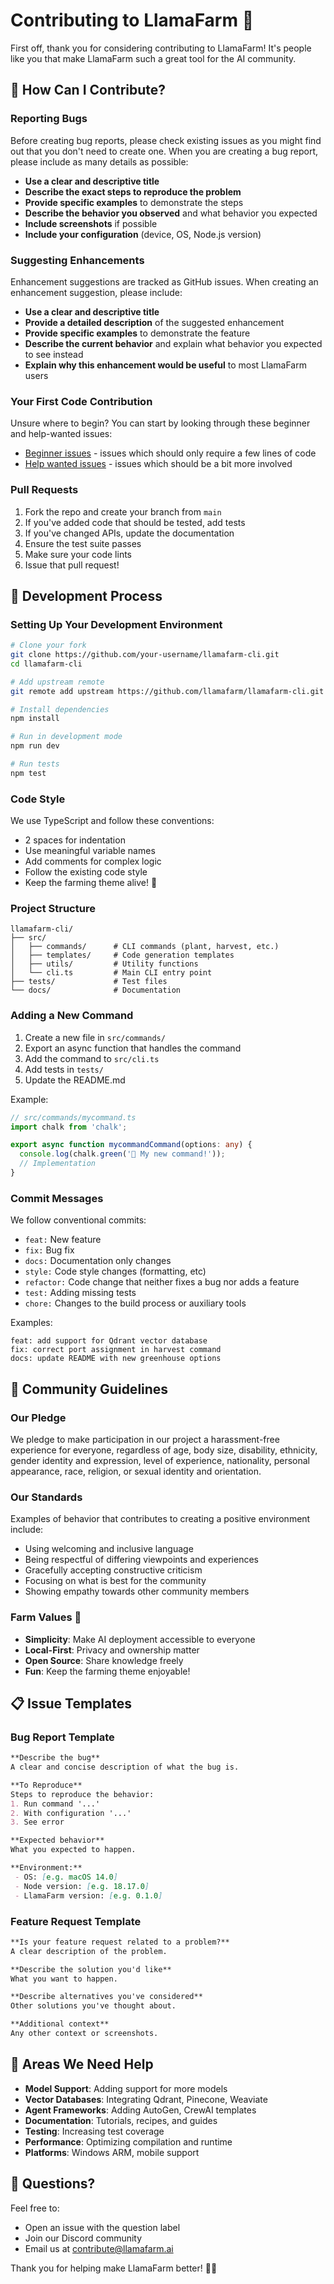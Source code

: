 # Contributing to LlamaFarm 🌾

First off, thank you for considering contributing to LlamaFarm! It's people like you that make LlamaFarm such a great tool for the AI community.

## 🌱 How Can I Contribute?

### Reporting Bugs

Before creating bug reports, please check existing issues as you might find out that you don't need to create one. When you are creating a bug report, please include as many details as possible:

* **Use a clear and descriptive title**
* **Describe the exact steps to reproduce the problem**
* **Provide specific examples** to demonstrate the steps
* **Describe the behavior you observed** and what behavior you expected
* **Include screenshots** if possible
* **Include your configuration** (device, OS, Node.js version)

### Suggesting Enhancements

Enhancement suggestions are tracked as GitHub issues. When creating an enhancement suggestion, please include:

* **Use a clear and descriptive title**
* **Provide a detailed description** of the suggested enhancement
* **Provide specific examples** to demonstrate the feature
* **Describe the current behavior** and explain what behavior you expected to see instead
* **Explain why this enhancement would be useful** to most LlamaFarm users

### Your First Code Contribution

Unsure where to begin? You can start by looking through these beginner and help-wanted issues:

* [Beginner issues](https://github.com/llamafarm/llamafarm-cli/labels/beginner) - issues which should only require a few lines of code
* [Help wanted issues](https://github.com/llamafarm/llamafarm-cli/labels/help%20wanted) - issues which should be a bit more involved

### Pull Requests

1. Fork the repo and create your branch from `main`
2. If you've added code that should be tested, add tests
3. If you've changed APIs, update the documentation
4. Ensure the test suite passes
5. Make sure your code lints
6. Issue that pull request!

## 🚜 Development Process

### Setting Up Your Development Environment

```bash
# Clone your fork
git clone https://github.com/your-username/llamafarm-cli.git
cd llamafarm-cli

# Add upstream remote
git remote add upstream https://github.com/llamafarm/llamafarm-cli.git

# Install dependencies
npm install

# Run in development mode
npm run dev

# Run tests
npm test
```

### Code Style

We use TypeScript and follow these conventions:

* 2 spaces for indentation
* Use meaningful variable names
* Add comments for complex logic
* Follow the existing code style
* Keep the farming theme alive! 🌾

### Project Structure

```
llamafarm-cli/
├── src/
│   ├── commands/      # CLI commands (plant, harvest, etc.)
│   ├── templates/     # Code generation templates
│   ├── utils/         # Utility functions
│   └── cli.ts         # Main CLI entry point
├── tests/             # Test files
└── docs/              # Documentation
```

### Adding a New Command

1. Create a new file in `src/commands/`
2. Export an async function that handles the command
3. Add the command to `src/cli.ts`
4. Add tests in `tests/`
5. Update the README.md

Example:
```typescript
// src/commands/mycommand.ts
import chalk from 'chalk';

export async function mycommandCommand(options: any) {
  console.log(chalk.green('🌾 My new command!'));
  // Implementation
}
```

### Commit Messages

We follow conventional commits:

* `feat:` New feature
* `fix:` Bug fix
* `docs:` Documentation only changes
* `style:` Code style changes (formatting, etc)
* `refactor:` Code change that neither fixes a bug nor adds a feature
* `test:` Adding missing tests
* `chore:` Changes to the build process or auxiliary tools

Examples:
```
feat: add support for Qdrant vector database
fix: correct port assignment in harvest command
docs: update README with new greenhouse options
```

## 🌻 Community Guidelines

### Our Pledge

We pledge to make participation in our project a harassment-free experience for everyone, regardless of age, body size, disability, ethnicity, gender identity and expression, level of experience, nationality, personal appearance, race, religion, or sexual identity and orientation.

### Our Standards

Examples of behavior that contributes to creating a positive environment include:

* Using welcoming and inclusive language
* Being respectful of differing viewpoints and experiences
* Gracefully accepting constructive criticism
* Focusing on what is best for the community
* Showing empathy towards other community members

### Farm Values 🦙

* **Simplicity**: Make AI deployment accessible to everyone
* **Local-First**: Privacy and ownership matter
* **Open Source**: Share knowledge freely
* **Fun**: Keep the farming theme enjoyable!

## 📋 Issue Templates

### Bug Report Template

```markdown
**Describe the bug**
A clear and concise description of what the bug is.

**To Reproduce**
Steps to reproduce the behavior:
1. Run command '...'
2. With configuration '...'
3. See error

**Expected behavior**
What you expected to happen.

**Environment:**
 - OS: [e.g. macOS 14.0]
 - Node version: [e.g. 18.17.0]
 - LlamaFarm version: [e.g. 0.1.0]
```

### Feature Request Template

```markdown
**Is your feature request related to a problem?**
A clear description of the problem.

**Describe the solution you'd like**
What you want to happen.

**Describe alternatives you've considered**
Other solutions you've thought about.

**Additional context**
Any other context or screenshots.
```

## 🎯 Areas We Need Help

* **Model Support**: Adding support for more models
* **Vector Databases**: Integrating Qdrant, Pinecone, Weaviate
* **Agent Frameworks**: Adding AutoGen, CrewAI templates
* **Documentation**: Tutorials, recipes, and guides
* **Testing**: Increasing test coverage
* **Performance**: Optimizing compilation and runtime
* **Platforms**: Windows ARM, mobile support

## 💬 Questions?

Feel free to:
* Open an issue with the question label
* Join our Discord community
* Email us at contribute@llamafarm.ai

Thank you for helping make LlamaFarm better! 🌾🦙